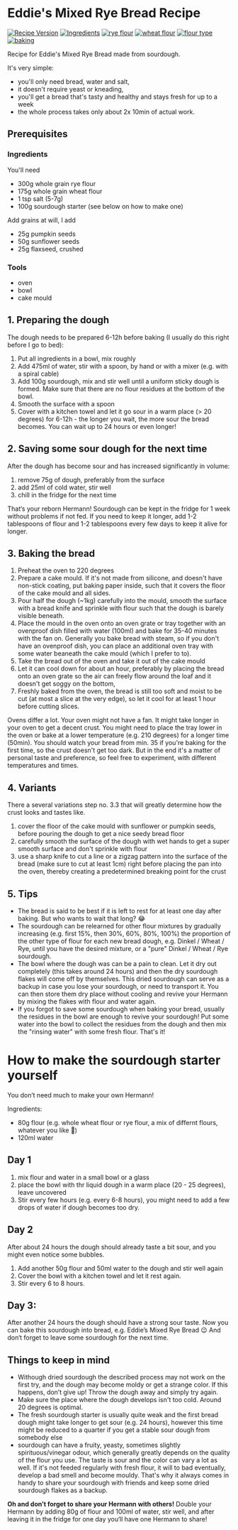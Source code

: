 # Eddie's Mixed Rye Bread Recipe

[![Recipe Version](https://img.shields.io/static/v1?label=recipe%20version&message=1.5&color=informational)](https://github.com/BreadNerds/eddies-sourdough-bread)
[![Ingredients](https://img.shields.io/static/v1?label=ingredients&message=bread,%20water%20%26%20salt&color=informational)](https://github.com/BreadNerds/eddies-sourdough-bread)
[![rye flour](https://img.shields.io/static/v1?label=rye%20flour&message=63%25&color=informational)](https://github.com/BreadNerds/eddies-sourdough-bread)
[![wheat flour](https://img.shields.io/static/v1?label=wheat%20flour&message=37%25&color=informational)](https://github.com/BreadNerds/eddies-sourdough-bread)
[![flour type](https://img.shields.io/static/v1?label=flour%20type&message=whole%20grain&color=green)](https://github.com/BreadNerds/eddies-sourdough-bread)
[![baking](https://img.shields.io/static/v1?label=baking&message=in%20progress&color=yellow)](https://github.com/BreadNerds/eddies-sourdough-bread)

Recipe for Eddie's Mixed Rye Bread made from sourdough.

It's very simple:
- you'll only need bread, water and salt, 
- it doesn't require yeast or kneading,
- you'll get a bread that's tasty and healthy and stays fresh for up to a week
- the whole process takes only about 2x 10min of actual work.

## Prerequisites

### Ingredients
You'll need
- 300g whole grain rye flour
- 175g whole grain wheat flour
- 1 tsp salt (5-7g)
- 100g sourdough starter (see below on how to make one)

 Add grains at will, I add
 - 25g pumpkin seeds
 - 50g sunflower seeds
 - 25g flaxseed, crushed

### Tools
- oven
- bowl
- cake mould

## 1. Preparing the dough
The dough needs to be prepared 6-12h before baking (I usually do this right before I go to bed):
1. Put all ingredients in a bowl, mix roughly
2. Add 475ml of water, stir with a spoon, by hand or with a mixer (e.g. with a spiral cable)
3. Add 100g sourdough, mix and stir well until a uniform sticky dough is formed. Make sure that there are no flour residues at the bottom of the bowl.
4. Smooth the surface with a spoon
5. Cover with a kitchen towel and let it go sour in a warm place (> 20 degrees) for 6-12h - the longer you wait, the more sour the bread becomes. You can wait up to 24 hours or even longer!

## 2. Saving some sour dough for the next time
After the dough has become sour and has increased significantly in volume:
1. remove 75g of dough, preferably from the surface
2. add 25ml of cold water, stir well
3. chill in the fridge for the next time

That‘s your reborn Hermann! Sourdough can be kept in the fridge for 1 week without problems if not fed. If you need to keep it longer, add 1-2 tablespoons of flour and 1-2 tablespoons every few days to keep it alive for longer.

## 3. Baking the bread
1. Preheat the oven to 220 degrees
2. Prepare a cake mould. If it's not made from silicone, and doesn't have non-stick coating, put baking paper inside, such that it covers the floor of the cake mould and all sides.
3. Pour half the dough (~1kg) carefully into the mould, smooth the surface with a bread knife and sprinkle with flour such that the dough is barely visible beneath.
4. Place the mould in the oven onto an oven grate or tray together with an ovenproof dish filled with water (100ml) and bake for 35-40 minutes with the fan on. Generally you bake bread with steam, so if you don't have an ovenproof dish, you can place an additional oven tray with some water beaneath the cake mould (which I prefer to to).
5. Take the bread out of the oven and take it out of the cake mould
6. Let it can cool down for about an hour, preferably by placing the bread onto an oven grate so the air can freely flow around the loaf and it doesn't get soggy on the bottom,
7. Freshly baked from the oven, the bread is still too soft and moist to be cut (at most a slice at the very edge), so let it cool for at least 1 hour before cutting slices.

Ovens differ a lot. Your oven might not have a fan. It might take longer in your oven to get a decent crust. You might need to place the tray lower in the oven or bake at a lower temperature (e.g. 210 degrees) for a longer time (50min). You should watch your bread from min. 35 if you're baking for the first time, so the crust doesn't get too dark. But in the end it's a matter of personal taste and preference, so feel free to experiment, with different temperatures and times.

## 4. Variants
There a several variations step no. 3.3 that will greatly determine how the crust looks and tastes like.
1. cover the floor of the cake mould with sunflower or pumpkin seeds, before pouring the dough to get a nice seedy bread floor
2. carefully smooth the surface of the dough with wet hands to get a super smooth surface and don't sprinkle with flour
3. use a sharp knife to cut a line or a zigzag pattern into the surface of the bread (make sure to cut at least 1cm) right before placing the pan into the oven, thereby creating a predetermined breaking point for the crust

## 5. Tips
- The bread is said to be best if it is left to rest for at least one day after baking.  But who wants to wait that long? 😂
- The sourdough can be relearned for other flour mixtures by gradually increasing (e.g. first 15%, then 30%, 60%, 80%, 100%) the proportion of the other type of flour for each new bread dough, e.g.  Dinkel / Wheat / Rye, until you have the desired mixture, or a "pure" Dinkel / Wheat / Rye sourdough.
- The bowl where the dough was can be a pain to clean. Let it dry out completely (this takes around 24 hours) and then the dry sourdough flakes will come off by themselves. This dried sourdough can serve as a backup in case you lose your sourdough, or need to transport it. You can then store them dry place without cooling and revive your Hermann by mixing the flakes with flour and water again.
- If you forgot to save some sourdough when baking your bread, usually the residues in the bowl are enough to revive your sourdough! Put some water into the bowl to collect the residues from the dough and then mix the "rinsing water" with some fresh flour. That's it!

# How to make the sourdough starter yourself
You don’t need much to make your own Hermann!

Ingredients:
- 80g flour (e.g. whole wheat flour or rye flour, a mix of differnt flours, whatever you like 🙂)
- 120ml water

## Day 1
1. mix flour and water in a small bowl or a glass
2. place the bowl with thr liquid dough in a warm place (20 - 25 degrees), leave uncovered
3. Stir every few hours (e.g. every 6-8 hours), you might need to add a few drops of water if dough becomes too dry.

## Day 2
After about 24 hours the dough should already taste a bit sour, and you might even notice some bubbles.

1. Add another 50g flour and 50ml water to the dough and stir well again
2. Cover the bowl with a kitchen towel and let it rest again. 
3. Stir every 6 to 8 hours.

## Day 3:
After another 24 hours the dough should have a strong sour taste. Now you can bake this sourdough into bread, e.g. Eddie’s Mixed Rye Bread 😉 And don‘t forget to leave some sourdough for the next time.

## Things to keep in mind
- Withough dried sourdough the described process may not work on the first try, and the dough may become moldy or get a strange color.  If this happens, don’t give up! Throw the dough away and simply try again.
- Make sure the place where the dough develops isn't too cold. Around 20 degrees is optimal.
- The fresh sourdough starter is usually quite weak and the first bread dough might take longer to get sour (e.g. 24 hours), however this time might be reduced to a quarter if you get a stable sour dough from somebody else
- sourdough can have a fruity, yeasty, sometimes slightly spirituous/vinegar odour, which generally greatly depends on the quality of the flour you use. The taste is sour and the color can vary a lot as well. If it's not feeded regularly with fresh flour, it will to bad eventually, develop a bad smell and become mouldy. That's why it always comes in handy to share your sourdough with friends and keep some dried sourdough flakes as a backup.


**Oh and don’t forget to share your Hermann with others!**
Double your Hermann by adding 80g of flour and 100ml of water, stir well, and after leaving it in the fridge for one day you‘ll have one Hermann to share!